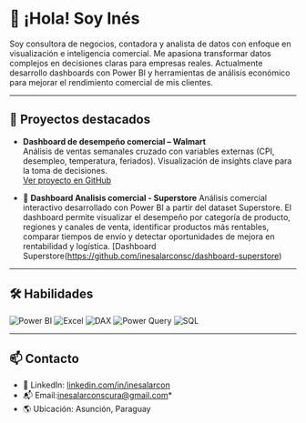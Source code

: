 
# 👋 ¡Hola! Soy Inés

Soy consultora de negocios, contadora y analista de datos con enfoque en visualización e inteligencia comercial. Me apasiona transformar datos complejos en decisiones claras para empresas reales. Actualmente desarrollo dashboards con Power BI y herramientas de análisis económico para mejorar el rendimiento comercial de mis clientes.

---

## 🚀 Proyectos destacados

- **Dashboard de desempeño comercial – Walmart**  
  Análisis de ventas semanales cruzado con variables externas (CPI, desempleo, temperatura, feriados). Visualización de insights clave para la toma de decisiones.  
  [Ver proyecto en GitHub](#)


- 🛒 **Dashboard Analisis comercial -  Superstore**
    Análisis comercial interactivo desarrollado con Power BI a partir del dataset Superstore. El dashboard permite visualizar el desempeño por categoría de producto, regiones y canales de venta, identificar productos más rentables, comparar tiempos de envío y detectar oportunidades de mejora en rentabilidad y logística.
[Dashboard Superstore(https://github.com/inesalarconsc/dashboard-superstore)



---

## 🛠️ Habilidades

![Power BI](https://img.shields.io/badge/Power%20BI-F2C811?style=for-the-badge&logo=power-bi&logoColor=black)
![Excel](https://img.shields.io/badge/Microsoft%20Excel-217346?style=for-the-badge&logo=microsoft-excel&logoColor=white)
![DAX](https://img.shields.io/badge/DAX-00C4B3?style=for-the-badge)
![Power Query](https://img.shields.io/badge/Power%20Query-008272?style=for-the-badge&logo=microsoft&logoColor=white)
![SQL](https://img.shields.io/badge/SQL-003B57?style=for-the-badge&logo=mysql&logoColor=white)

---

## 📫 Contacto

- 💼 LinkedIn: [linkedin.com/in/inesalarcon](https://linkedin.com/in/inesalarcon)  
- 📬 Email:inesalarconscura@gmail.com*  
- 🌎 Ubicación: Asunción, Paraguay
